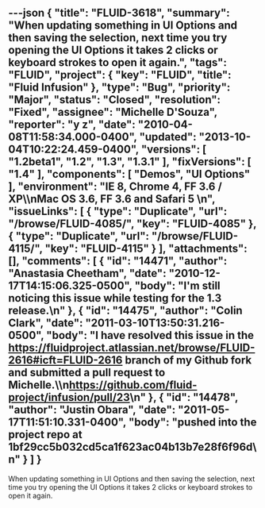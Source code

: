 ---json
{
  "title": "FLUID-3618",
  "summary": "When updating something in UI Options and then saving the selection, next time you try opening the UI Options it takes 2 clicks or keyboard strokes to open it again.",
  "tags": "FLUID",
  "project": {
    "key": "FLUID",
    "title": "Fluid Infusion"
  },
  "type": "Bug",
  "priority": "Major",
  "status": "Closed",
  "resolution": "Fixed",
  "assignee": "Michelle D'Souza",
  "reporter": "y z",
  "date": "2010-04-08T11:58:34.000-0400",
  "updated": "2013-10-04T10:22:24.459-0400",
  "versions": [
    "1.2beta1",
    "1.2",
    "1.3",
    "1.3.1"
  ],
  "fixVersions": [
    "1.4"
  ],
  "components": [
    "Demos",
    "UI Options"
  ],
  "environment": "IE 8, Chrome 4, FF 3.6 / XP\\\nMac OS 3.6, FF 3.6 and Safari 5&#x20;\n",
  "issueLinks": [
    {
      "type": "Duplicate",
      "url": "/browse/FLUID-4085/",
      "key": "FLUID-4085"
    },
    {
      "type": "Duplicate",
      "url": "/browse/FLUID-4115/",
      "key": "FLUID-4115"
    }
  ],
  "attachments": [],
  "comments": [
    {
      "id": "14471",
      "author": "Anastasia Cheetham",
      "date": "2010-12-17T14:15:06.325-0500",
      "body": "I'm still noticing this issue while testing for the 1.3 release.\n"
    },
    {
      "id": "14475",
      "author": "Colin Clark",
      "date": "2011-03-10T13:50:31.216-0500",
      "body": "I have resolved this issue in the <https://fluidproject.atlassian.net/browse/FLUID-2616#icft=FLUID-2616> branch of my Github fork and submitted a pull request to Michelle.\\\n<https://github.com/fluid-project/infusion/pull/23>\n"
    },
    {
      "id": "14478",
      "author": "Justin Obara",
      "date": "2011-05-17T11:51:10.331-0400",
      "body": "pushed into the project repo at 1bf29cc5b032cd5ca1f623ac04b13b7e28f6f96d\n"
    }
  ]
}
---
When updating something in UI Options and then saving the selection, next time you try opening the UI Options it takes 2 clicks or keyboard strokes to open it again.

        